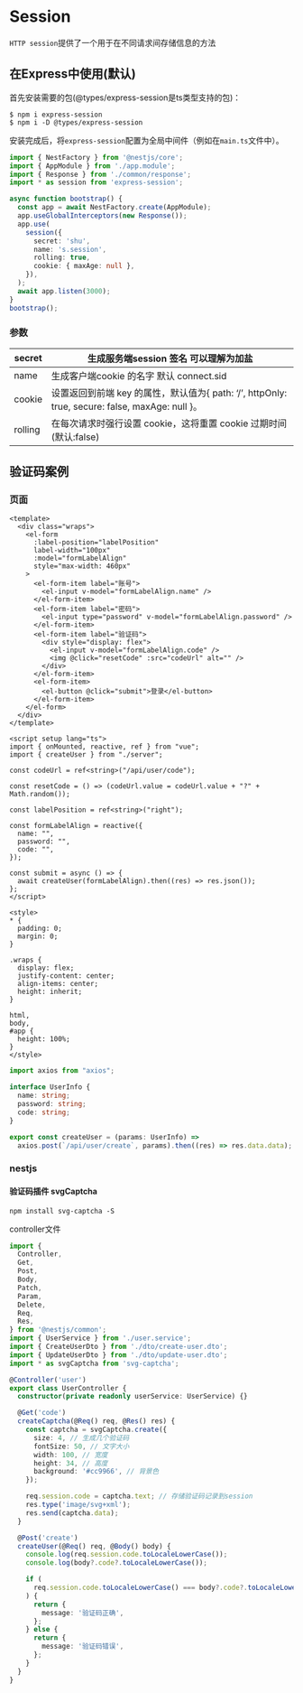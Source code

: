 # Session

`HTTP session`提供了一个用于在不同请求间存储信息的方法

## 在Express中使用(默认)

首先安装需要的包(@types/express-session是ts类型支持的包)：

~~~shell
$ npm i express-session
$ npm i -D @types/express-session
~~~

安装完成后，将`express-session`配置为全局中间件（例如在`main.ts`文件中）。

~~~ts
import { NestFactory } from '@nestjs/core';
import { AppModule } from './app.module';
import { Response } from './common/response';
import * as session from 'express-session';

async function bootstrap() {
  const app = await NestFactory.create(AppModule);
  app.useGlobalInterceptors(new Response());
  app.use(
    session({
      secret: 'shu',
      name: 's.session',
      rolling: true,
      cookie: { maxAge: null },
    }),
  );
  await app.listen(3000);
}
bootstrap();
~~~

### 参数

| secret  | 生成服务端session 签名 可以理解为加盐                        |
| ------- | ------------------------------------------------------------ |
| name    | 生成客户端cookie 的名字 默认 connect.sid                     |
| cookie  | 设置返回到前端 key 的属性，默认值为{ path: ‘/’, httpOnly: true, secure: false, maxAge: null }。 |
| rolling | 在每次请求时强行设置 cookie，这将重置 cookie 过期时间(默认:false) |

## 验证码案例

### 页面

~~~vue
<template>
  <div class="wraps">
    <el-form
      :label-position="labelPosition"
      label-width="100px"
      :model="formLabelAlign"
      style="max-width: 460px"
    >
      <el-form-item label="账号">
        <el-input v-model="formLabelAlign.name" />
      </el-form-item>
      <el-form-item label="密码">
        <el-input type="password" v-model="formLabelAlign.password" />
      </el-form-item>
      <el-form-item label="验证码">
        <div style="display: flex">
          <el-input v-model="formLabelAlign.code" />
          <img @click="resetCode" :src="codeUrl" alt="" />
        </div>
      </el-form-item>
      <el-form-item>
        <el-button @click="submit">登录</el-button>
      </el-form-item>
    </el-form>
  </div>
</template>

<script setup lang="ts">
import { onMounted, reactive, ref } from "vue";
import { createUser } from "./server";

const codeUrl = ref<string>("/api/user/code");

const resetCode = () => (codeUrl.value = codeUrl.value + "?" + Math.random());

const labelPosition = ref<string>("right");

const formLabelAlign = reactive({
  name: "",
  password: "",
  code: "",
});

const submit = async () => {
  await createUser(formLabelAlign).then((res) => res.json());
};
</script>

<style>
* {
  padding: 0;
  margin: 0;
}

.wraps {
  display: flex;
  justify-content: center;
  align-items: center;
  height: inherit;
}

html,
body,
#app {
  height: 100%;
}
</style>
~~~

~~~ts
import axios from "axios";

interface UserInfo {
  name: string;
  password: string;
  code: string;
}

export const createUser = (params: UserInfo) =>
  axios.post(`/api/user/create`, params).then((res) => res.data.data);

~~~

### nestjs

#### 验证码插件 svgCaptcha

~~~shell
npm install svg-captcha -S
~~~

controller文件

~~~ts
import {
  Controller,
  Get,
  Post,
  Body,
  Patch,
  Param,
  Delete,
  Req,
  Res,
} from '@nestjs/common';
import { UserService } from './user.service';
import { CreateUserDto } from './dto/create-user.dto';
import { UpdateUserDto } from './dto/update-user.dto';
import * as svgCaptcha from 'svg-captcha';

@Controller('user')
export class UserController {
  constructor(private readonly userService: UserService) {}

  @Get('code')
  createCaptcha(@Req() req, @Res() res) {
    const captcha = svgCaptcha.create({
      size: 4, // 生成几个验证码
      fontSize: 50, // 文字大小
      width: 100, // 宽度
      height: 34, // 高度
      background: '#cc9966', // 背景色
    });

    req.session.code = captcha.text; // 存储验证码记录到session
    res.type('image/svg+xml');
    res.send(captcha.data);
  }

  @Post('create')
  createUser(@Req() req, @Body() body) {
    console.log(req.session.code.toLocaleLowerCase());
    console.log(body?.code?.toLocaleLowerCase());

    if (
      req.session.code.toLocaleLowerCase() === body?.code?.toLocaleLowerCase()
    ) {
      return {
        message: '验证码正确',
      };
    } else {
      return {
        message: '验证码错误',
      };
    }
  }
}

~~~



